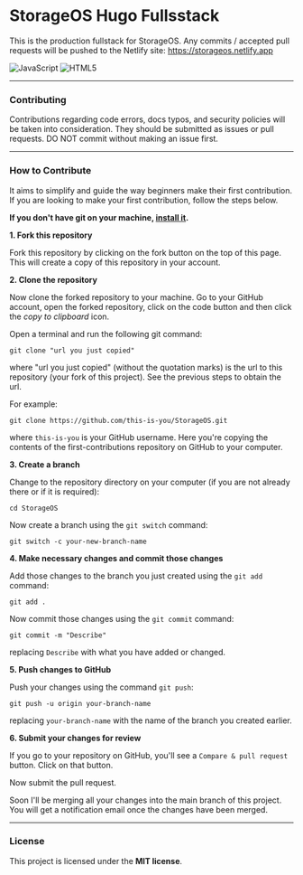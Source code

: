 # StorageOS Hugo Fullsstack

This is the production fullstack for StorageOS. 
Any commits / accepted pull requests will be pushed to the Netlify site:
https://storageos.netlify.app

![JavaScript](https://img.shields.io/badge/javascript-%23323330.svg?style=for-the-badge&logo=javascript&logoColor=%23F7DF1E)
![HTML5](https://img.shields.io/badge/html5-%23E34F26.svg?style=for-the-badge&logo=html5&logoColor=white)

---

### Contributing

Contributions regarding code errors, docs typos, and security policies will be taken into consideration.
They should be submitted as issues or pull requests.
DO NOT commit without making an issue first.

---

### How to Contribute

It aims to simplify and guide the way beginners make their first contribution. If you are looking to make your first contribution, follow the steps below.

**If you don't have git on your machine, [install it](https://docs.github.com/en/get-started/quickstart/set-up-git).**

**1. Fork this repository**

Fork this repository by clicking on the fork button on the top of this page.
This will create a copy of this repository in your account.

**2. Clone the repository**

Now clone the forked repository to your machine. Go to your GitHub account, open the forked repository, click on the code button and then click the _copy to clipboard_ icon.

Open a terminal and run the following git command:

```
git clone "url you just copied"
```

where "url you just copied" (without the quotation marks) is the url to this repository (your fork of this project). See the previous steps to obtain the url.

For example:

```
git clone https://github.com/this-is-you/StorageOS.git
```

where `this-is-you` is your GitHub username. Here you're copying the contents of the first-contributions repository on GitHub to your computer.

**3. Create a branch**

Change to the repository directory on your computer (if you are not already there or if it is required):

```
cd StorageOS
```

Now create a branch using the `git switch` command:

```
git switch -c your-new-branch-name
```

**4. Make necessary changes and commit those changes**

Add those changes to the branch you just created using the `git add` command:

```
git add .
```
Now commit those changes using the `git commit` command:

```
git commit -m "Describe"
```

replacing `Describe` with what you have added or changed.

**5. Push changes to GitHub**

Push your changes using the command `git push`:

```
git push -u origin your-branch-name
```

replacing `your-branch-name` with the name of the branch you created earlier.

**6. Submit your changes for review**

If you go to your repository on GitHub, you'll see a `Compare & pull request` button. Click on that button.

Now submit the pull request.

Soon I'll be merging all your changes into the main branch of this project. You will get a notification email once the changes have been merged.

---

### License

This project is licensed under the **MIT license**.


